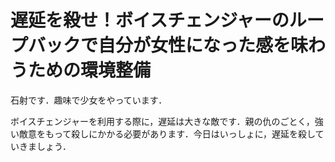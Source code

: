 # 遅延を殺せ！ボイスチェンジャーのループバックで自分が女性になった感を味わうための環境整備

石射です．趣味で少女をやっています．

ボイスチェンジャーを利用する際に，遅延は大きな敵です．親の仇のごとく，強い敵意をもって殺しにかかる必要があります．今日はいっしょに，遅延を殺していきましょう．
